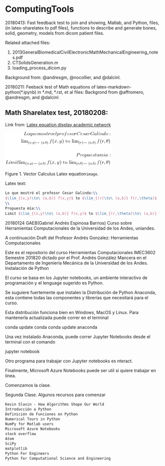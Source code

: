 <!--- 20180502_22:30:Academic Happiness for new uniandes last semester schedule.  -->
# ComputingTools

<!--- 20180414:ThanksGod fast feedback test to join and showing, Matlab, and Python, files,(in latex-sharelatex to pdf files), functions to describe and generate bones Solid geometry from dicom patient files. -->
20180413: Fast feedback test to join and showing, Matlab, and Python, files,(in latex-sharelatex to pdf files), functions to describe and generate bones, solid, geometry, models from dicom patient files. 

Related attached files:
1. 2013GeneralBiomedicalCivilElectronicMathMechanicalEngineering_notes.pdf
2. CTSolidsGeneration.m
3. loading_process_dicom.py 

Background from: @andresgm, @nocollier, and @dalcinl.

<!--- 20180211:ThanksGod feedback about latex-markdown-python(*.ipynb) in *.md, *.rst, et al files. Link of basic edition: https://help.github.com/articles/basic-writing-and-formatting-syntax/  -->
20180211: Feeback test of Math equations of latex-markdown-python(*.ipynb) in *.md, *.rst, et al files:
Backgrond from @affromero, @andresgm, and @dalcinl:
<!--- 20180428: Fast Chrome windows editions Joint to Math. comment: "Joint Math Sharelatex_Latex functions"  -->
## Math Sharelatex test, 20180208: 
Link from: [Latex equation display academic network](http://www.sciweavers.org/free-online-latex-equation-editor)

![Vector Calculus](https://github.com/gabrielespinosa/ComputingTools/blob/master/20180211sciweaversorgTex2Img_1518376851eqn.png)

<!--- 20180211:Image link that stop to work ![Vector Calculus](http://www.sciweavers.org/upload/Tex2Img_1518376851/eqn.png) -->

Figure 1. Vector Calculus Latex equation``image``.

Latex text:
```Latex
Lo que mostró el profesor Cesar Galindo:\\
$\lim_{(x,y)\to\ (a,b)} f(x,y)$ to $\lim_{(r)\to\ (a,b)} f(r,\theta)$
\\
Propuesta mía:\\
Limit $\lim_{(x,y)\to\ (a,b)} f(x,y)$ to $\lim_{(r,\theta)\to\ (a,b)} f(r,\theta)$
```

20180124 GAEB(Gabriel Andrés Espinosa Barrios)
Curso sobre Herramientas Computacionales de la Universidad de los Andes, uniandes.

A continuación Draft del Profesor Andrés Gonzalez:
Herramientas Computacionales

Este es el repositorio del curso Herramientas Computacionales IMEC3602 Semestre 201820 dictado por el Prof. Andrés González Mancera en el Departamento de Ingeniería Mecánica de la Universidad de los Andes.
Instalación de Python

El curso se basa en los Jupyter notebooks, un ambiente interactivo de programación y el lenguage sugerido es Python.

Se suguiere fuertemente que instalen la Distribución de Python Anaconda, esta contiene todas las componentes y librerías que necesitará para el curso.

Esta distribución funciona bien en Windows, MacOS y Linux. Para mantenerla actualizada puede correr en el terminal

conda update conda
conda update anaconda

Una vez instalado Anaconda, puede correr Jupyter Notebooks desde el terminal con el comando

jupyter notebook

Otro programa para trabajar con Jupyter notebooks es nteract.

Finalmente, Microsoft Azure Notebooks puede ser util si quiere trabajar en linea.

Comenzamos la clase.

Segunda Clase.
Algunos recursos para comenzar

    Kevin Slavin - How Algorithms Shape Our World
    Introducción a Python
    Definición de Funciones en Python
    Numerical Tours in Python
    NumPy for Matlab users
    Microsoft Azure Notebooks
    stack overflow
    Atom
    SciPy
    matplotlib
    Python For Engineers
    Python for Computational Science and Engineering
